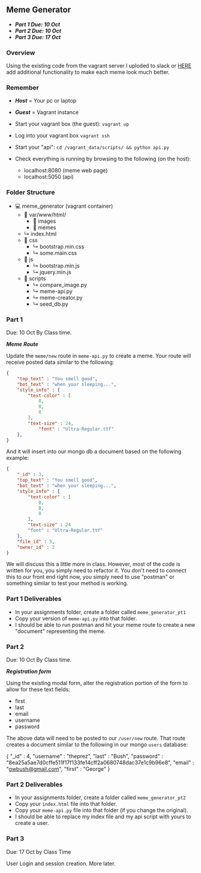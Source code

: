 
## Meme Generator

- ***Part 1 Due: 10 Oct***
- ***Part 2 Due: 10 Oct***
- ***Part 3 Due: 17 Oct***

### Overview

Using the existing code from the vagrant server I uploded to slack or [HERE](https://github.com/rugbyprof/4443-Internet-Programming/blob/master/Assignments/05-Meme_Generator/meme_generator.zip) add additional functionality to make each meme look much better.

### Remember

- ***Host*** = Your pc or laptop
- ***Guest*** = Vagrant instance 

- Start your vagrant box (the guest): `vagrant up`
- Log into your vagrant box `vagrant ssh`
- Start your "api": `cd /vagrant_data/scripts/ && python api.py`
- Check everything is running by browsing to the following (on the host):
    - localhost:8080   (meme web page)
    - localhost:5050   (api)

### Folder Structure

- &#128187; meme_generator (vagrant container)
    - &#128193; var/www/html/
        - &#128193; images
        - &#128193; memes
    - &#x21b3; index.html
    - &#128193; css
        - &#x21b3; bootstrap.min.css
        - &#x21b3; some.main.css
    - &#128193; js
        - &#x21b3; bootstrap.min.js
        - &#x21b3; jquery.min.js
    - &#128193; scripts
        - &#x21b3; compare_image.py
        - &#x21b3; meme-api.py
        - &#x21b3; meme-creator.py
        - &#x21b3; seed_db.py

### Part 1
Due: 10 Oct By Class time.

***Meme Route***

Update the `meme/new` route in `meme-api.py` to create a meme. Your route will receive posted data similar to the following:

```json
{
	"top_text" : "You smell good",
	"bot_text" : "when your sleeping...",
	"style_info" : {
		"text-color" : [
			0,
			0,
			0
		],
		"text-size" : 24,
        	"font" : "Ultra-Regular.ttf"
	},
}
```

And it will insert into our mongo db a document based on the following example:

```json
{
	"_id" : 3,
	"top_text" : "You smell good",
	"bot_text" : "when your sleeping...",
	"style_info" : {
		"text-color" : [
			0,
			0,
			0
		],
		"text-size" : 24
        "font" : "Ultra-Regular.ttf"
	},
	"file_id" : 5,
	"owner_id" : 2
}
```

We will discuss this a little more in class. However, most of the code is written for you, you simply need to 
refactor it. You don't need to connect this to our front end right now, you simply need to use "postman" or something similar to test your method is working. 

### Part 1 Deliverables

- In your assignments folder, create a folder called `meme_generator_pt1`
- Copy your version of `meme-api.py` into that folder.
- I should be able to run postman and hit your meme route to create a new "document" representing the meme.


### Part 2
Due: 10 Oct By Class time.

***Registration form***

Using the existing modal form, alter the registration portion of the form to allow for these text fields:

- first
- last
- email
- username
- password

The above data will need to be posted to our `/user/new` route. That route creates a document similar to the following in our mongo `users` database:

{
	"_id" : 4,
	"username" : "theprez",
	"last" : "Bush",
	"password" : "8ea25a5ae7d0cffe511f17f133fe14cff2a0680748dac37e1c9b96e8",
	"email" : "gwbush@gmail.com",
	"first" : "George"
}

### Part 2 Deliverables

- In your assignments folder, create a folder called `meme_generator_pt2`
- Copy your `index.html` file into that folder.
- Copy your `meme-api.py` file into that folder (if you change the original).
- I should be able to replace my index file and my api script with yours to create a user. 

### Part 3
Due: 17 Oct by Class Time

User Login and session creation. 
More later.
